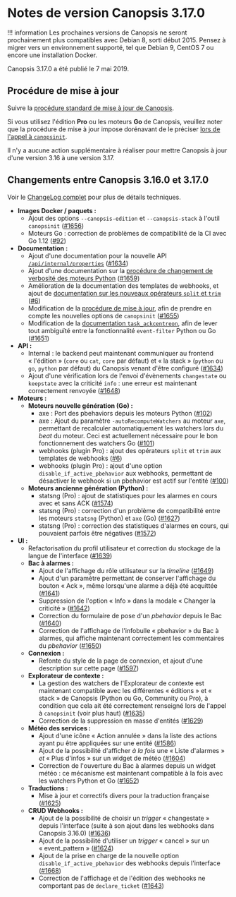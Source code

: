 # Notes de version Canopsis 3.17.0

!!! information
    Les prochaines versions de Canopsis ne seront prochainement plus compatibles avec Debian 8, sorti début 2015. Pensez à migrer vers un environnement supporté, tel que Debian 9, CentOS 7 ou encore une installation Docker.

Canopsis 3.17.0 a été publié le 7 mai 2019.

## Procédure de mise à jour

Suivre la [procédure standard de mise à jour de Canopsis](../guide-administration/mise-a-jour/index.md).

Si vous utilisez l'édition **Pro** ou les moteurs **Go** de Canopsis, veuillez noter que la procédure de mise à jour impose dorénavant de le préciser [lors de l'appel à `canopsinit`](../guide-administration/mise-a-jour/index.md#mise-a-jour-en-installation-par-paquets).

Il n'y a aucune action supplémentaire à réaliser pour mettre Canopsis à jour d'une version 3.16 à une version 3.17.

## Changements entre Canopsis 3.16.0 et 3.17.0

Voir le [ChangeLog complet](https://git.canopsis.net/canopsis/canopsis/blob/develop/CHANGELOG.md) pour plus de détails techniques.

*  **Images Docker / paquets :**
    *  Ajout des options `--canopsis-edition` et `--canopsis-stack` à l'outil `canopsinit` ([#1656](https://git.canopsis.net/canopsis/canopsis/issues/1656))
    *  Moteurs Go : correction de problèmes de compatibilité de la CI avec Go 1.12 ([#92](https://git.canopsis.net/canopsis/go-engines/issues/92))
*  **Documentation :**
    *  Ajout d'une documentation pour la nouvelle API [`/api/internal/properties`](../guide-developpement/api/api-internal.md) ([#1634](https://git.canopsis.net/canopsis/canopsis/issues/1634))
    *  Ajout d'une documentation sur la [procédure de changement de verbosité des moteurs Python](../guide-administration/moteurs/index.md#moteurs-python-avec-systemd) ([#1659](https://git.canopsis.net/canopsis/canopsis/issues/1659))
    *  Amélioration de la documentation des templates de webhooks, et ajout de [documentation sur les nouveaux opérateurs `split` et `trim`](../guide-administration/architecture-interne/templates-golang.md#transformation-des-variables) ([#6](https://git.canopsis.net/cat/go-engines/issues/6))
    *  Modification de la [procédure de mise à jour](../guide-administration/mise-a-jour/index.md), afin de prendre en compte les nouvelles options de `canopsinit` ([#1655](https://git.canopsis.net/canopsis/canopsis/issues/1655))
    *  Modification de la [documentation `task_ackcentreon`](../guide-administration/moteurs/moteur-task_ackcentreon.md), afin de lever tout ambiguïté entre la fonctionnalité `event-filter` Python ou Go ([#1651](https://git.canopsis.net/canopsis/canopsis/issues/1651))
*  **API :**
    *  Internal : le backend peut maintenant communiquer au frontend « l'édition » (`core` ou `cat`, `core` par défaut) et « la stack » (`python` ou `go`, `python` par défaut) du Canopsis venant d'être configuré ([#1634](https://git.canopsis.net/canopsis/canopsis/issues/1634))
    *  Ajout d'une vérification lors de l'envoi d'évènements `changestate` ou `keepstate` avec la criticité `info` : une erreur est maintenant correctement renvoyée ([#1648](https://git.canopsis.net/canopsis/canopsis/issues/1648))
*  **Moteurs :**
    *  **Moteurs nouvelle génération (Go) :**
        *  axe : Port des pbehaviors depuis les moteurs Python ([#102](https://git.canopsis.net/canopsis/go-engines/issues/102))
        *  axe : Ajout du paramètre `-autoRecomputeWatchers` au moteur `axe`, permettant de recalculer automatiquement les watchers lors du *beat* du moteur. Ceci est actuellement nécessaire pour le bon fonctionnement des watchers Go ([#101](https://git.canopsis.net/canopsis/go-engines/issues/101))
        *  webhooks (plugin Pro) : ajout des opérateurs `split` et `trim` aux templates de webhooks ([#6](https://git.canopsis.net/cat/go-engines/issues/6))
        *  webhooks (plugin Pro) : ajout d'une option `disable_if_active_pbehavior` aux webhooks, permettant de désactiver le webhook si un pbehavior est actif sur l'entité ([#100](https://git.canopsis.net/canopsis/go-engines/issues/100))
    *  **Moteurs ancienne génération (Python) :**
        *  statsng (Pro) : ajout de statistiques pour les alarmes en cours avec et sans ACK ([#1574](https://git.canopsis.net/canopsis/canopsis/issues/1574))
        *  statsng (Pro) : correction d'un problème de compatibilité entre les moteurs `statsng` (Python) et `axe` (Go) ([#1627](https://git.canopsis.net/canopsis/canopsis/issues/1627))
        *  statsng (Pro) : correction des statistiques d'alarmes en cours, qui pouvaient parfois être négatives ([#1572](https://git.canopsis.net/canopsis/canopsis/issues/1572))
*  **UI :**
    *  Refactorisation du profil utilisateur et correction du stockage de la langue de l'interface ([#1639](https://git.canopsis.net/canopsis/canopsis/issues/1639))
    *  **Bac à alarmes :**
        *  Ajout de l'affichage du rôle utilisateur sur la *timeline* ([#1649](https://git.canopsis.net/canopsis/canopsis/issues/1649))
        *  Ajout d'un paramètre permettant de conserver l'affichage du bouton « Ack », même lorsqu'une alarme a déjà été acquittée ([#1641](https://git.canopsis.net/canopsis/canopsis/issues/1641))
        *  Suppression de l'option « Info » dans la modale « Changer la criticité » ([#1642](https://git.canopsis.net/canopsis/canopsis/issues/1642))
        *  Correction du formulaire de pose d'un *pbehavior* depuis le Bac ([#1640](https://git.canopsis.net/canopsis/canopsis/issues/1640))
        *  Correction de l'affichage de l'infobulle « pbehavior » du Bac à alarmes, qui affiche maintenant correctement les commentaires du *pbehavior* ([#1650](https://git.canopsis.net/canopsis/canopsis/issues/1650))
    *  **Connexion :**
        *  Refonte du style de la page de connexion, et ajout d'une description sur cette page ([#1597](https://git.canopsis.net/canopsis/canopsis/issues/1597))
    *  **Explorateur de contexte :**
        *  La gestion des watchers de l'Explorateur de contexte est maintenant compatible avec les différentes « éditions » et « stack » de Canopsis (Python ou Go, Community ou Pro), à condition que cela ait été correctement renseigné lors de l'appel à `canopsinit` (voir plus haut) ([#1635](https://git.canopsis.net/canopsis/canopsis/issues/1635))
        *  Correction de la suppression en masse d'entités ([#1629](https://git.canopsis.net/canopsis/canopsis/issues/1629))
    *  **Météo des services :**
        *  Ajout d'une icône « Action annulée » dans la liste des actions ayant pu être appliquées sur une entité ([#1586](https://git.canopsis.net/canopsis/canopsis/issues/1586))
        *  Ajout de la possibilité d'afficher *à la fois* une « Liste d'alarmes » *et* « Plus d'infos » sur un widget de météo ([#1604](https://git.canopsis.net/canopsis/canopsis/issues/1604))
        *  Correction de l'ouverture du Bac à alarmes depuis un widget météo : ce mécanisme est maintenant compatible à la fois avec les watchers Python et Go ([#1652](https://git.canopsis.net/canopsis/canopsis/issues/1652))
    *  **Traductions :**
        *  Mise à jour et correctifs divers pour la traduction française ([#1625](https://git.canopsis.net/canopsis/canopsis/issues/1625))
    *  **CRUD Webhooks :**
        *  Ajout de la possibilité de choisir un *trigger* « changestate » depuis l'interface (suite à son ajout dans les webhooks dans Canopsis 3.16.0) ([#1636](https://git.canopsis.net/canopsis/canopsis/issues/1636))
        *  Ajout de la possibilité d'utiliser un *trigger* « cancel » sur un « event\_pattern » ([#1624](https://git.canopsis.net/canopsis/canopsis/issues/1624))
        *  Ajout de la prise en charge de la nouvelle option `disable_if_active_pbehavior` des webhooks depuis l'interface ([#1668](https://git.canopsis.net/canopsis/canopsis/issues/1668))
        *  Correction de l'affichage et de l'édition des webhooks ne comportant pas de `declare_ticket` ([#1643](https://git.canopsis.net/canopsis/canopsis/issues/1643))
